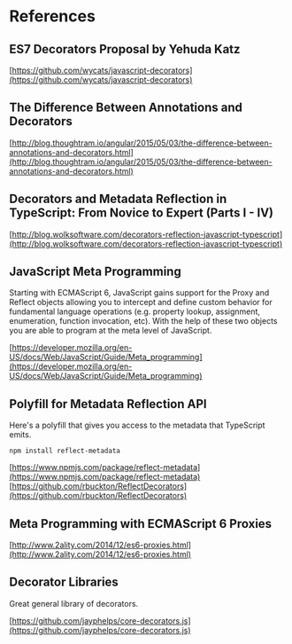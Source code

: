 
# References

## ES7 Decorators Proposal by Yehuda Katz

[https://github.com/wycats/javascript-decorators](https://github.com/wycats/javascript-decorators)

## The Difference Between Annotations and Decorators

[http://blog.thoughtram.io/angular/2015/05/03/the-difference-between-annotations-and-decorators.html](http://blog.thoughtram.io/angular/2015/05/03/the-difference-between-annotations-and-decorators.html)

## Decorators and Metadata Reflection in TypeScript: From Novice to Expert (Parts I - IV)

[http://blog.wolksoftware.com/decorators-reflection-javascript-typescript](http://blog.wolksoftware.com/decorators-reflection-javascript-typescript)

## JavaScript Meta Programming

Starting with ECMAScript 6, JavaScript gains support for the Proxy and Reflect objects allowing you to intercept and define custom behavior for fundamental language operations (e.g. property lookup, assignment, enumeration, function invocation, etc). With the help of these two objects you are able to program at the meta level of JavaScript.

[https://developer.mozilla.org/en-US/docs/Web/JavaScript/Guide/Meta_programming](https://developer.mozilla.org/en-US/docs/Web/JavaScript/Guide/Meta_programming)

## Polyfill for Metadata Reflection API

Here's a polyfill that gives you access to the metadata that TypeScript emits.

```
npm install reflect-metadata
```

[https://www.npmjs.com/package/reflect-metadata](https://www.npmjs.com/package/reflect-metadata)
[https://github.com/rbuckton/ReflectDecorators](https://github.com/rbuckton/ReflectDecorators)

## Meta Programming with ECMAScript 6 Proxies

[http://www.2ality.com/2014/12/es6-proxies.html](http://www.2ality.com/2014/12/es6-proxies.html)

## Decorator Libraries

Great general library of decorators.

[https://github.com/jayphelps/core-decorators.js](https://github.com/jayphelps/core-decorators.js)
